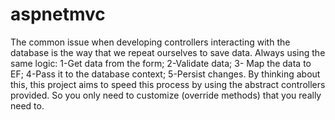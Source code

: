 aspnetmvc
=========

 The common issue when developing controllers interacting with the database is the way that we repeat ourselves to save data. Always using the same logic: 1-Get data from the form; 2-Validate data; 3- Map the data to EF; 4-Pass it to the database context; 5-Persist changes. By thinking about this, this project aims to speed this process by using the abstract controllers provided. So you only need to customize (override methods) that you really need to.
